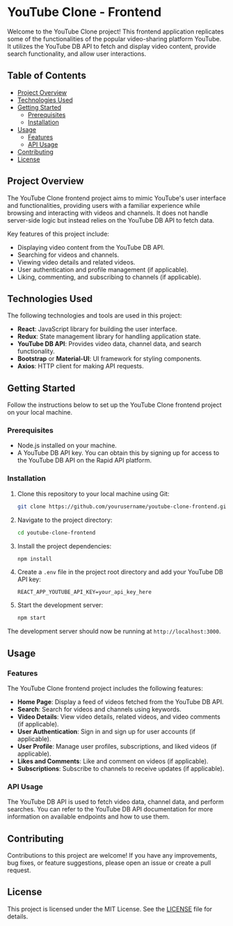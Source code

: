 # YouTube Clone - Frontend

Welcome to the YouTube Clone project! This frontend application replicates some of the functionalities of the popular video-sharing platform YouTube. It utilizes the YouTube DB API to fetch and display video content, provide search functionality, and allow user interactions.

## Table of Contents

- [Project Overview](#project-overview)
- [Technologies Used](#technologies-used)
- [Getting Started](#getting-started)
  - [Prerequisites](#prerequisites)
  - [Installation](#installation)
- [Usage](#usage)
  - [Features](#features)
  - [API Usage](#api-usage)
- [Contributing](#contributing)
- [License](#license)

## Project Overview

The YouTube Clone frontend project aims to mimic YouTube's user interface and functionalities, providing users with a familiar experience while browsing and interacting with videos and channels. It does not handle server-side logic but instead relies on the YouTube DB API to fetch data.

Key features of this project include:

- Displaying video content from the YouTube DB API.
- Searching for videos and channels.
- Viewing video details and related videos.
- User authentication and profile management (if applicable).
- Liking, commenting, and subscribing to channels (if applicable).

## Technologies Used

The following technologies and tools are used in this project:

- **React**: JavaScript library for building the user interface.
- **Redux**: State management library for handling application state.
- **YouTube DB API**: Provides video data, channel data, and search functionality.
- **Bootstrap** or **Material-UI**: UI framework for styling components.
- **Axios**: HTTP client for making API requests.

## Getting Started

Follow the instructions below to set up the YouTube Clone frontend project on your local machine.

### Prerequisites

- Node.js installed on your machine.
- A YouTube DB API key. You can obtain this by signing up for access to the YouTube DB API on the Rapid API platform.

### Installation

1. Clone this repository to your local machine using Git:

   ```bash
   git clone https://github.com/yourusername/youtube-clone-frontend.git
   ```

2. Navigate to the project directory:

   ```bash
   cd youtube-clone-frontend
   ```

3. Install the project dependencies:

   ```bash
   npm install
   ```

4. Create a `.env` file in the project root directory and add your YouTube DB API key:

   ```env
   REACT_APP_YOUTUBE_API_KEY=your_api_key_here
   ```

5. Start the development server:

   ```bash
   npm start
   ```

The development server should now be running at `http://localhost:3000`.

## Usage

### Features

The YouTube Clone frontend project includes the following features:

- **Home Page**: Display a feed of videos fetched from the YouTube DB API.
- **Search**: Search for videos and channels using keywords.
- **Video Details**: View video details, related videos, and video comments (if applicable).
- **User Authentication**: Sign in and sign up for user accounts (if applicable).
- **User Profile**: Manage user profiles, subscriptions, and liked videos (if applicable).
- **Likes and Comments**: Like and comment on videos (if applicable).
- **Subscriptions**: Subscribe to channels to receive updates (if applicable).

### API Usage

The YouTube DB API is used to fetch video data, channel data, and perform searches. You can refer to the YouTube DB API documentation for more information on available endpoints and how to use them.

## Contributing

Contributions to this project are welcome! If you have any improvements, bug fixes, or feature suggestions, please open an issue or create a pull request.

## License

This project is licensed under the MIT License. See the [LICENSE](LICENSE) file for details.
